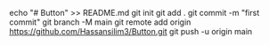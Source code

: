 echo "# Button" >> README.md
git init
git add .
git commit -m "first commit"
git branch -M main
git remote add origin https://github.com/Hassansilim3/Button.git
git push -u origin main